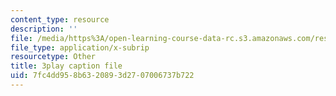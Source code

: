 ```yaml
---
content_type: resource
description: ''
file: /media/https%3A/open-learning-course-data-rc.s3.amazonaws.com/res-6-012-introduction-to-probability-spring-2018/7fc4dd958b6320893d2707006737b722_J8L9kRGSvSY.srt
file_type: application/x-subrip
resourcetype: Other
title: 3play caption file
uid: 7fc4dd95-8b63-2089-3d27-07006737b722
---
```

